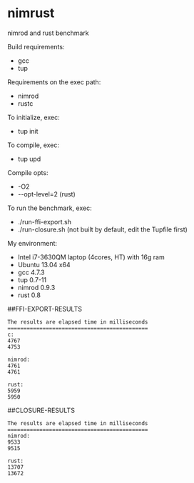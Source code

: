 nimrust
============

nimrod and rust benchmark

Build requirements:
- gcc
- tup

Requirements on the exec path:
- nimrod
- rustc

To initialize, exec:
- tup init

To compile, exec:
- tup upd

Compile opts:
- -O2
- --opt-level=2 (rust)

To run the benchmark, exec:
- ./run-ffi-export.sh
- ./run-closure.sh (not built by default, edit the Tupfile first)

My environment:
- Intel i7-3630QM laptop (4cores, HT) with 16g ram
- Ubuntu 13.04 x64
- gcc 4.7.3
- tup 0.7-11
- nimrod 0.9.3
- rust 0.8

##FFI-EXPORT-RESULTS
```
The results are elapsed time in milliseconds
============================================
c:
4767
4753

nimrod:
4761
4761

rust:
5959
5950
```

##CLOSURE-RESULTS
```
The results are elapsed time in milliseconds
============================================
nimrod:
9533
9515

rust:
13707
13672
```

